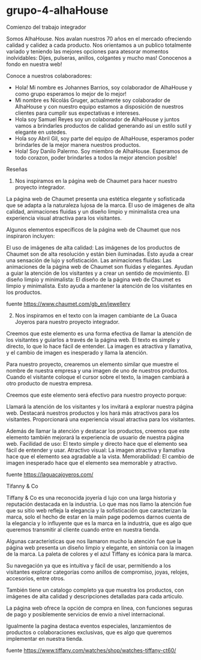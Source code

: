 # grupo-4-alhaHouse
Comienzo del trabajo integrador

Somos AlhaHouse. Nos avalan nuestros 70 años en el mercado ofreciendo calidad y calidez a cada producto.
Nos orientamos a un publico totalmente variado y teniendo las mejores opciones para atesorar momentos inolvidables: 
Dijes, pulseras, anillos, colgantes y mucho mas!
Conocenos a fondo en nuestra web!

Conoce a nuestros colaboradores:

- Hola! Mi nombre es Johannes Barrios, soy colaborador de AlhaHouse y como grupo esperamos lo mejor de lo mejor!
- Mi nombre es Nicolás Gruger, actualmente soy colaborador de AlhaHouse y con nuestro equipo estamos a disposición de nuestros clientes para cumplir sus expectativas e intereses.
- Hola soy Samuel Reyes soy un colaborador de AlhaHouse y juntos vamos a brindarles productos de calidad generando así un estilo sutil y elegante en ustedes.
- Hola soy Abril Gil, soy parte del equipo de AlhaHouse, esperamos poder brindarles de la mejor manera nuestros productos.
- Hola! Soy Danilo Palermo. Soy miembro de AlhaHouse. Esperamos de todo corazon, poder brindarles a todos la mejor atencion posible!

Reseñas  

1)  Nos inspiramos en la página web de Chaumet para hacer nuestro proyecto integrador.

La página web de Chaumet presenta una estética elegante y sofisticada que se adapta a la naturaleza lujosa de la marca. El uso de imágenes de alta calidad, animaciones fluidas y un diseño limpio y minimalista crea una experiencia visual atractiva para los visitantes.

Algunos elementos específicos de la página web de Chaumet que nos inspiraron incluyen:

El uso de imágenes de alta calidad: Las imágenes de los productos de Chaumet son de alta resolución y están bien iluminadas. Esto ayuda a crear una sensación de lujo y sofisticación.
Las animaciones fluidas: Las animaciones de la página web de Chaumet son fluidas y elegantes. Ayudan a guiar la atención de los visitantes y a crear un sentido de movimiento.
El diseño limpio y minimalista: El diseño de la página web de Chaumet es limpio y minimalista. Esto ayuda a mantener la atención de los visitantes en los productos.

fuente 
https://www.chaumet.com/gb_en/jewellery 

2) Nos inspiramos en el texto con la imagen cambiante de La Guaca Joyeros para nuestro proyecto integrador.

Creemos que este elemento es una forma efectiva de llamar la atención de los visitantes y guiarlos a través de la página web. El texto es simple y directo, lo que lo hace fácil de entender. La imagen es atractiva y llamativa, y el cambio de imagen es inesperado y llama la atención.

Para nuestro proyecto, crearemos un elemento similar que muestre el nombre de nuestra empresa y una imagen de uno de nuestros productos. Cuando el visitante coloque el cursor sobre el texto, la imagen cambiará a otro producto de nuestra empresa.

Creemos que este elemento será efectivo para nuestro proyecto porque:

Llamará la atención de los visitantes y los invitará a explorar nuestra página web.
Destacará nuestros productos y los hará más atractivos para los visitantes.
Proporcionará una experiencia visual atractiva para los visitantes.

Además de llamar la atención y destacar los productos, creemos que este elemento también mejorará la experiencia de usuario de nuestra página web.
Facilidad de uso: El texto simple y directo hace que el elemento sea fácil de entender y usar.
Atractivo visual: La imagen atractiva y llamativa hace que el elemento sea agradable a la vista.
Memorabilidad: El cambio de imagen inesperado hace que el elemento sea memorable y atractivo.

fuente 
https://laguacajoyeros.com/

Tifanny & Co

Tiffany & Co es una reconocida joyería d lujo con una larga historia y reputación destacada en la industria. Lo que mas nos llamo la atención fue que su sitio web refleja  la elegancia y la sofisticación que caracterizan la marca, solo el hecho de estar en la main page podemos  darnos cuenta de la elegancia y lo influyente que es la marca en la industria, que es algo que queremos transmitir al cliente cuando entre en nuestra tienda.

Algunas características que nos llamaron mucho la atención fue que la página web  presenta un diseño limpio y elegante, en sintonía con la imagen de la marca. La paleta de colores y el  azul Tiffany  es icónica para la marca.

Su navegación ya que es intuitiva y fácil de usar, permitiendo a los visitantes explorar categorías como anillos de compromiso, joyas, relojes, accesorios, entre otros.

También tiene un catalogo completo ya que muestra los productos, con imágenes de alta calidad y descripciones detalladas para cada articulo.

La página web  ofrece la opción de compra en línea, con funciones seguras de pago y posiblemente servicios de envío a nivel internacional.

Igualmente la pagina destaca eventos especiales, lanzamientos de productos o colaboraciones exclusivas, que es algo que queremos implementar en nuestra tienda.

fuente
https://www.tiffany.com/watches/shop/watches-tiffany-ct60/
